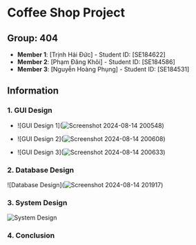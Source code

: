 # Coffee Shop Project

## Group: 404

- **Member 1**: [Trịnh Hải Đức] - Student ID: [SE184622]
- **Member 2**: [Phạm Đăng Khôi] - Student ID: [SE184586]
- **Member 3**: [Nguyễn Hoàng Phụng] - Student ID: [SE184531]

## Information

### 1. GUI Design
- ![GUI Design 1](![Screenshot 2024-08-14 200548](https://github.com/user-attachments/assets/0ab2e30d-3376-4577-8509-b17003eeb3b3))

- ![GUI Design 2](![Screenshot 2024-08-14 200608](https://github.com/user-attachments/assets/9f560c05-6044-4996-928f-902705417e74))

- ![GUI Design 3](![Screenshot 2024-08-14 200633](https://github.com/user-attachments/assets/b2f9984b-6170-4d18-b0be-91c54cafcc41))


### 2. Database Design
![Database Design](![Screenshot 2024-08-14 201917](https://github.com/user-attachments/assets/51e70360-35f3-4a25-9322-8834981800fe))


### 3. System Design
![System Design](link_to_your_system_image)

### 4. Conclusion


